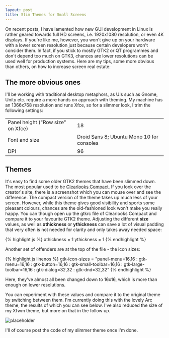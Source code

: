 ```yaml
---
layout: post
title: Slim Themes for Small Screens
---
```


On recent posts, I have lamented how new GUI development in Linux is rather geared towards full HD screens, i.e. 1920x1080 resolution, or even 4K displays. If you're like me, however, you won't give up on your hardware with a lower screen resolution just because certain developers won't consider them. In fact, if you stick to mostly GTK2 or QT programmes and don't depend too much on GTK3, chances are lower resolutions can be used well for production systems. Here are my tips, some more obvious than others, on how to increase screen real estate:

## The more obvious ones

I'll be working with traditional desktop metaphors, as UIs such as Gnome, Unity etc. require a more hands on approach with theming. My machine has an 1366x768 resolution and runs Xfce, so for a slimmer look, I trim the following settings:

<table>
  <tbody>
    <tr>
      <td>Panel height ("Row size" on Xfce)</td>
      <td>18</td>
    </tr>
    <tr>
      <td>Font and size</td>
      <td>Droid Sans 8; Ubuntu Mono 10 for consoles</td>
    </tr>
    <tr>
      <td>DPI</td>
      <td>96</td>
    </tr>
  </tbody>
</table>

## Themes

It's easy to find some older GTK2 themes that have been slimmed down. The most popular used to be <a href="http://martin.ankerl.com/2007/11/04/clearlooks-compact-gnome-theme/">Clearlooks Compact</a>. If you look over the creator's site, there is a screenshot which you can mouse over and see the difference. The compact version of the theme takes up much less of your screen. However, while this theme gives good visibility and sports some pleasant colours, chances are the old-fashioned look won't make you really happy. You can though open up the gtkrc file of Clearlooks Compact and compare it to your favourite GTK2 theme. Adjusting the different **size** values, as well as **xthickness** or **ythickness** can save a lot of visual padding that very often is not needed for clarity and only takes away needed space:

{% highlight js %}
        xthickness = 1
        ythickness = 1
{% endhighlight %}

Another set of offenders are at the top of the file - the icon sizes:

{% highlight js linenos %}
gtk-icon-sizes = "panel-menu=16,16 : gtk-menu=16,16 : gtk-button=16,16 : gtk-small-toolbar=16,16 : gtk-large-toolbar=16,16 : gtk-dialog=32,32 : gtk-dnd=32,32"
{% endhighlight %}

Here, they've almost all been changed down to 16x16, which is more than enough on lower resolutions.

You can experiment with these values and compare it to the original theme by switching between them. I'm currently doing this with the lovely Arc theme, the results of which you can see below. I've also reduced the size of my Xfwm theme, but more on that in the follow up.

![placeholder](https://i.imgur.com/gdfaVlE.jpg "Arc theme comparison - original and slim")


I'll of course post the code of my slimmer theme once I'm done.

